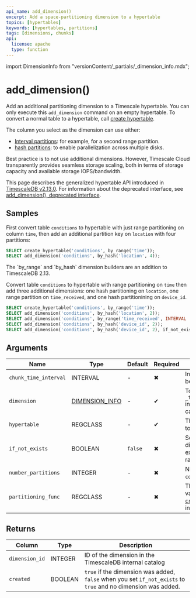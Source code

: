 ```yaml
---
api_name: add_dimension()
excerpt: Add a space-partitioning dimension to a hypertable
topics: [hypertables]
keywords: [hypertables, partitions]
tags: [dimensions, chunks]
api:
  license: apache
  type: function
---
```


import DimensionInfo from "versionContent/_partials/_dimension_info.mdx";

# add_dimension()

Add an additional partitioning dimension to a Timescale hypertable. You can only execute this `add_dimension` command 
on an empty hypertable. To convert a normal table to a hypertable, call [create hypertable][create_hypertable].

The column you select as the dimension can use either:

- [Interval partitions][range-partition]: for example, for a second range partition.
- [hash partitions][hash-partition]: to enable parallelization across multiple disks.

<Highlight type="cloud" header="These instructions are for self-hosted TimescaleDB deployments" button="Try Timescale Cloud">

Best practice is to not use additional dimensions. However, Timescale Cloud transparently provides seamless storage
scaling, both in terms of storage capacity and available storage IOPS/bandwidth.

</Highlight>

This page describes the generalized hypertable API introduced in [TimescaleDB v2.13.0][rn-2130].
For information about the deprecated interface, see [add_dimension(), deprecated interface][add-dimension-old].

## Samples

First convert table `conditions` to hypertable with just range
partitioning on column `time`, then add an additional partition key on
`location` with four partitions:

```sql
SELECT create_hypertable('conditions', by_range('time'));
SELECT add_dimension('conditions', by_hash('location', 4));
```

<Highlight type="note">
The `by_range` and `by_hash` dimension builders are an addition to TimescaleDB 2.13.
</Highlight>

Convert table `conditions` to hypertable with range partitioning on
`time` then add three additional dimensions: one hash partitioning on
`location`, one range partition on `time_received`, and one hash
partitionining on `device_id`.

```sql
SELECT create_hypertable('conditions', by_range('time'));
SELECT add_dimension('conditions', by_hash('location', 2));
SELECT add_dimension('conditions', by_range('time_received', INTERVAL '1 day'));
SELECT add_dimension('conditions', by_hash('device_id', 2));
SELECT add_dimension('conditions', by_hash('device_id', 2), if_not_exists => true);
```

## Arguments

| Name | Type             | Default | Required | Description                                                                                                                                       |
|-|------------------|-|-|---------------------------------------------------------------------------------------------------------------------------------------------------|
|`chunk_time_interval` | INTERVAL         | -       | ✖ | Interval that each chunk covers. Must be > 0.                                                                                                     |
|`dimension` | [DIMENSION_INFO][dimension-info] | -       | ✔ | To create a `_timescaledb_internal.dimension_info` instance to partition a hypertable, you call  [`by_range`][by-range] and [`by_hash`][by-hash]. |     
|`hypertable`| REGCLASS         | - | ✔ | The hypertable to add the dimension to.                                                                                                           |
|`if_not_exists` | BOOLEAN          | `false` | ✖ | Set to `true` to print an error if a dimension for the column already exists. By default an exception is raised.                                  |
|`number_partitions` | INTEGER          | -       | ✖ | Number of hash partitions to use on `column_name`. Must be > 0.                                                                                   |
|`partitioning_func` | REGCLASS         | -       | ✖ | The function to use for calculating a value's partition. See [`create_hypertable`][create_hypertable] for more information.                       |

<DimensionInfo />

## Returns

|Column|Type| Description                                                                                                 |
|-|-|-------------------------------------------------------------------------------------------------------------|
|`dimension_id`|INTEGER| ID of the dimension in the TimescaleDB internal catalog                                                     |
|`created`|BOOLEAN| `true` if the dimension was added, `false` when you set `if_not_exists` to `true` and no dimension was added. |


[create_hypertable]: /api/:currentVersion:/hypertable/create_hypertable/
[distributed-hypertable-partitioning-best-practices]: /use-timescale/:currentVersion:/hypertables/about-hypertables/#space-partitioning
[distributed-hypertables]: /api/:currentVersion:/distributed-hypertables/create_distributed_hypertable/
[regular-hypertables]: /api/:currentVersion:/hypertable/create_hypertable/
[add-dimension-old]: /api/:currentVersion:/hypertable/add_dimension_old/
[rn-2130]: https://github.com/timescale/timescaledb/releases/tag/2.13.0
[hash-partition]: /api/:currentVersion:/hypertable/add_dimension/#by_hash
[range-partition]: /api/:currentVersion:/hypertable/add_dimension/#by_range
[dimension-info]: /api/:currentVersion:/hypertable/add_dimension/#dimension-info
[by-range]: /api/:currentVersion:/hypertable/add_dimension/#by_range
[by-hash]: /api/:currentVersion:/hypertable/add_dimension/#by_hash

